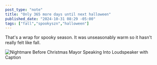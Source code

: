 ```yaml
---
post_type: "note" 
title: "Only 365 more days until next halloween"
published_date: "2024-10-31 08:29 -05:00"
tags: ["fall","spookyszn","halloween"]
---
```


That's a wrap for spooky season. It was unseasonably warm so it hasn't really felt like fall.

![Nightmare Before Christmas Mayor Speaking Into Loudspeaker with Caption](https://cdn.lqdev.tech/files/images/365-days-nightmare-before-christmas.jpg)